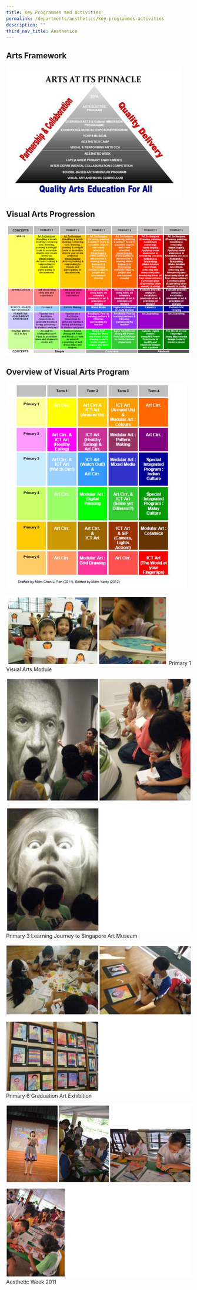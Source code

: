 ```yaml
---
title: Key Programmes and Activities
permalink: /departments/aesthetics/key-programmes-activities
description: ""
third_nav_title: Aesthetics
---
```

Arts Framework
--------------

![Arts Framework](/images/Arts%20Framework.jpg)

Visual Arts Progression
-----------------------

![Visual Arts Progression](/images/Visual%20Arts%20Progression.jpg)

Overview of Visual Arts Program
-------------------------------

![Overview of Visual Arts Program](/images/Overview%20of%20Visual%20Arts%20Program.jpg)

![Primary 1 Visual Arts Module](/images/Primary%201%20Visual%20Arts%20Module.png)
Primary 1 Visual Arts Module

![Primary 3 Learning Journey to Singapore Art Museum](/images/Primary%203%20Learning%20Journery%20to%20Singapore%20Arts%20Museum.png)
Primary 3 Learning Journey to Singapore Art Museum

![Primary 6 Graduation Art Exhibition](/images/Primary%206%20Gradution%20Art.png)
Primary 6 Graduation Art Exhibition

![Aesthetic Week 2011](/images/AestheticsWeek2011.png)
Aesthetic Week 2011